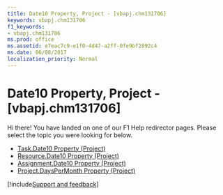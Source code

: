 ```yaml
---
title: Date10 Property, Project - [vbapj.chm131706]
keywords: vbapj.chm131706
f1_keywords:
- vbapj.chm131706
ms.prod: office
ms.assetid: e7eac7c9-e1f0-4d47-a2ff-0fe9bf2892c4
ms.date: 06/08/2017
localization_priority: Normal
---
```



# Date10 Property, Project - [vbapj.chm131706]

Hi there! You have landed on one of our F1 Help redirector pages. Please select the topic you were looking for below.

- [Task.Date10 Property (Project)](http://msdn.microsoft.com/library/8f1c36dc-eb44-73a1-3c35-07b9638438c0%28Office.15%29.aspx)
- [Resource.Date10 Property (Project)](http://msdn.microsoft.com/library/ff110314-b315-79be-b473-36f0f36e1b41%28Office.15%29.aspx)
- [Assignment.Date10 Property (Project)](http://msdn.microsoft.com/library/795c71e1-5dfb-4044-3679-6db2bf2b30b5%28Office.15%29.aspx)
- [Project.DaysPerMonth Property (Project)](http://msdn.microsoft.com/library/1c4add8e-7162-0627-671e-e94117016fbd%28Office.15%29.aspx)

[!include[Support and feedback](~/includes/feedback-boilerplate.md)]